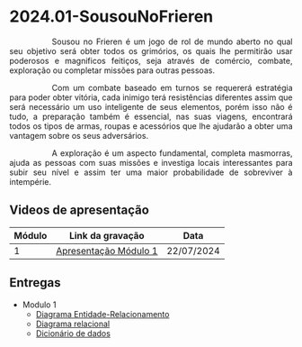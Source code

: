 # 2024.01-SousouNoFrieren

</center>

<p style="text-indent: 2cm; text-align: justify;">
Sousou no Frieren é um jogo de rol de mundo aberto no qual seu objetivo será obter todos os grimórios, os quais lhe permitirão usar poderosos e magnificos feitiços, seja através de comércio, combate, exploração ou completar missões para outras pessoas.
</p>
<p style="text-indent: 2cm; text-align: justify;">
Com um combate baseado em turnos se requererá estratégia para poder obter vitória, cada inimigo terá resistências diferentes assim que será necessário um uso inteligente de seus elementos, porém isso não é tudo, a preparação também é essencial, nas suas viagens, encontrará todos os tipos de armas, roupas e acessórios que lhe ajudarão a obter uma vantagem sobre os seus adversários.
</p>
<p style="text-indent: 2cm; text-align: justify;">
A exploração é um aspecto fundamental, completa masmorras, ajuda as pessoas com suas missões e investiga locais interessantes para subir seu nível e assim ter uma maior probabilidade de sobreviver à intempérie.
</p>

## Videos de apresentação
| Módulo | Link da gravação	 | Data |
|----------|------|------------|
| 1 | [Apresentação Módulo 1](https://unbbr-my.sharepoint.com/personal/211006957_aluno_unb_br/_layouts/15/stream.aspx?id=%2Fpersonal%2F211006957%5Faluno%5Funb%5Fbr%2FDocuments%2FBase%20de%20dados%20%2D%20modulo1%2Emp4&referrer=OfficeHome%2EWeb&referrerScenario=UPLOAD)<br> | 22/07/2024 |

## Entregas
* Modulo 1
    * [Diagrama Entidade-Relacionamento](./docs/modulo%201/DER.md)<br>
    * [Diagrama relacional](./docs/modulo%201/Relacional.md)<br>
    * [Dicionário de dados](./docs/modulo%201/DicionarioDeDados.md)<br>
